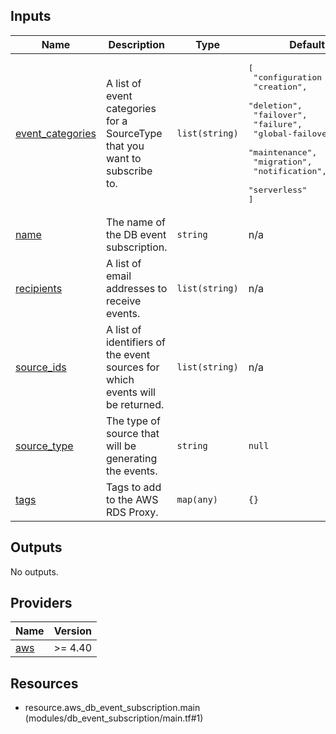 <!-- BEGIN_TF_DOCS -->


## Inputs

| Name | Description | Type | Default | Required |
|------|-------------|------|---------|:--------:|
| <a name="input_event_categories"></a> [event\_categories](#input\_event\_categories) | A list of event categories for a SourceType that you want to subscribe to. | `list(string)` | <pre>[<br>  "configuration change",<br>  "creation",<br>  "deletion",<br>  "failover",<br>  "failure",<br>  "global-failover",<br>  "maintenance",<br>  "migration",<br>  "notification",<br>  "serverless"<br>]</pre> | no |
| <a name="input_name"></a> [name](#input\_name) | The name of the DB event subscription. | `string` | n/a | yes |
| <a name="input_recipients"></a> [recipients](#input\_recipients) | A list of email addresses to receive events. | `list(string)` | n/a | yes |
| <a name="input_source_ids"></a> [source\_ids](#input\_source\_ids) | A list of identifiers of the event sources for which events will be returned. | `list(string)` | n/a | yes |
| <a name="input_source_type"></a> [source\_type](#input\_source\_type) | The type of source that will be generating the events. | `string` | `null` | no |
| <a name="input_tags"></a> [tags](#input\_tags) | Tags to add to the AWS RDS Proxy. | `map(any)` | `{}` | no |

## Outputs

No outputs.

## Providers

| Name | Version |
|------|---------|
| <a name="provider_aws"></a> [aws](#provider\_aws) | >= 4.40 |

## Resources

- resource.aws_db_event_subscription.main (modules/db_event_subscription/main.tf#1)
<!-- END_TF_DOCS -->
